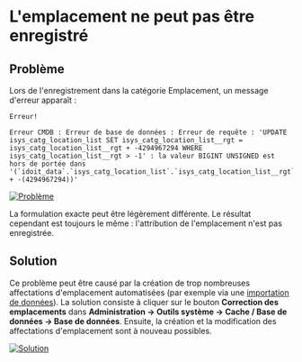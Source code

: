 # L'emplacement ne peut pas être enregistré

Problème
-------

Lors de l'enregistrement dans la catégorie Emplacement, un message d'erreur apparaît :

    Erreur!
    
    Erreur CMDB : Erreur de base de données : Erreur de requête : 'UPDATE isys_catg_location_list SET isys_catg_location_list__rgt = isys_catg_location_list__rgt + -4294967294 WHERE isys_catg_location_list__rgt > -1' : la valeur BIGINT UNSIGNED est hors de portée dans '(`idoit_data`.`isys_catg_location_list`.`isys_catg_location_list__rgt` + -(4294967294))'

[![Problème](../../assets/images/en/system-administration/troubleshooting/location-can-not-be-saved/1-lcnbs.png)](../../assets/images/en/system-administration/troubleshooting/location-can-not-be-saved/1-lcnbs.png)

La formulation exacte peut être légèrement différente. Le résultat cependant est toujours le même : l'attribution de l'emplacement n'est pas enregistrée.

Solution
--------

Ce problème peut être causé par la création de trop nombreuses affectations d'emplacement automatisées (par exemple via une [importation de données](../../consolidate-data/index.md)). La solution consiste à cliquer sur le bouton **Correction des emplacements** dans **Administration → Outils système → Cache / Base de données → Base de données**. Ensuite, la création et la modification des affectations d'emplacement sont à nouveau possibles.

[![Solution](../../assets/images/en/system-administration/troubleshooting/location-can-not-be-saved/1-lcnbs.png)](../../assets/images/en/system-administration/troubleshooting/location-can-not-be-saved/1-lcnbs.png)
